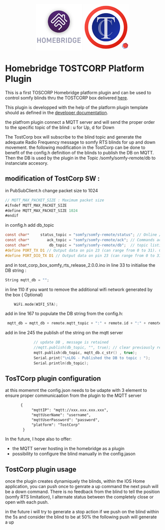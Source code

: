 
<p align="center">

<img src="https://github.com/homebridge/branding/raw/master/logos/homebridge-wordmark-logo-vertical.png" width="150">
<img src="https://github.com/ppapot/tostcorp/blob/master/logo_tost_corp_mai_2020_v2_0_3.png" width="150">
</p>
</p>


# Homebridge TOSTCORP Platform Plugin

This is a first TOSCORP Homebridge platform plugin and can be used to control somfy blinds thru the TOSTCORP box delivered [here](https://www.tostcorp.com/boxsomfyrts).

This plugin is developped with the help of the platform plugin template should as defined in the  [developer documentation](https://developers.homebridge.io/). 

the platfrom plugin connect a MQTT server and will send the proper order to the specific topic of the blind : u for Up, d for Down 

The TostCorp box will subscribe to the blind topic and generate the adequate Radio Frequency message to somfy RTS blinds for up and down movement.
the following modification in the TostCorp can be done to benefit of the config.h definition of the blinds to publish the DB on MQTT. Then the DB is used by the plugin in the Topic /somfy/somfy-remote/db to instanciate accesory.

## modification of TostCorp SW :
in  PubSubClient.h change packet size to 1024
```javascript
// MQTT_MAX_PACKET_SIZE : Maximum packet size
#ifndef MQTT_MAX_PACKET_SIZE
#define MQTT_MAX_PACKET_SIZE 1024
#endif
```
in config.h add db_topic
```c
const char*     status_topic = "somfy/somfy-remote/status"; // Online / offline
const char*        ack_topic = "somfy/somfy-remote/ack"; // Commands ack "id: 0x184623, cmd: u"
const char*         db_topic = "somfy/somfy-remote/db";  // topic listing the remotes
#define PORT_TX D1 // Output data on pin 23 (can range from 0 to 31). Check pin numbering on ESP8266.
#define PORT_DIO_TX D1 // Output data on pin 23 (can range from 0 to 31). Check pin numbering on ESP8266.
```
and in tost_corp_box_somfy_rts_release_2.0.0.ino 
in line 33 to initialise the DB string :
```c
String mqtt_db = "";
```
in line 110 if you want to remove the additional wifi network generated by the box ( Optional)
```c
    WiFi.mode(WIFI_STA);
```
add in line 167 to populate the DB string from the config.h:
```c
 mqtt_db = mqtt_db + remote.mqtt_topic + ":" + remote.id + ":" + remote.description + ":" + remote.device_group + "::"; 
``` 
add in line 245 the publish of the string on the mqtt server
```c
             // update DB , message is retained 
             //mqtt.publish(db_topic, "", true); // clear previously retain message
             mqtt.publish(db_topic, mqtt_db.c_str() , true);
             Serial.print("\nLOG - Published the DB to topic : ");
             Serial.println(db_topic);
```

## TosTCorp plugin configuration
at this momemnt the config.json needs to be udapte with 3 element to ensure proper communicaation from the plugin to the MQTT server
```jason
       {
            "mqttIP": "mqtt://xxx.xxx.xxx.xxx",
            "mqttUserName": "username",
            "mqttUserPassword": "password",
            "platform": "TostCorp"
        }
```

In the future, I hope also to offer:
 - the MQTT server hosting in the homebridge as a plugin
 - possibility to configure the blind manually in the config.jason

## TostCorp plugin usage

once the plugin creates dynamiquely the blinds, within the IOS Home application, you can push once to genrate a up command the next psuh will be a down command.
There is no feedback from the blind to tell the position (somfy RTS limitation), I alternate status between the completely close or open with each push.

in the future i will try to generate a stop action if we push on the blind within the 5s and consider the blind to be at 50% the following push will generate a up
